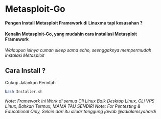 # Metasploit-Go
#### Pengen Install Metasploit Framework di Linuxmu tapi kesusahan ?
#### Kenalin Metasploit-Go, yang mudahin cara installasi Metasploit Framework
_Walaupun isinya cuman sleep sama echo, seenggaknya mempermudah instalasi Metasploit_

## Cara Install ?
Cukup Jalankan Perintah

```sh
bash Installer.sh
```
_Note: Framework ini Work di semua Cli Linux Baik Desktop Linux, CLi VPS Linux, Bahkan Termux, MAMA TAU SENDIRI_
_Note: For Pentesting & Educational Only, Selain dari itu diluar tanggung jawab @adialamsyahardi_
